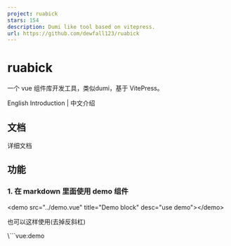 ```yaml
---
project: ruabick
stars: 154
description: Dumi like tool based on vitepress.
url: https://github.com/dewfall123/ruabick
---
```


ruabick
=======

一个 vue 组件库开发工具，类似dumi，基于 VitePress。

English Introduction | 中文介绍

文档
--

详细文档

功能
--

### 1\. 在 markdown 里面使用 demo 组件

<demo src\="../demo.vue" title\="Demo block" desc\="use demo"\></demo\>

也可以这样使用(去掉反斜杠)

\\\`\`\`vue:demo
<script lang\="ts" setup\>
  const number \= 1;
</script\>

<template\>
  <span\>The number is {{number}}</span\>
</template\>
\\\`\`\`

渲染效果

### 2\. 自动生成 API 文档

在 markdown 里面使用`<API>`组件，只需要传入文件路径，自动生成文档。

> 基于`vue-docgen-api`项目, 参考了很多arco-design-vue的代码。

<API src\="./demo.vue" lang\="zh"\></API\>

查看效果

对于 ts 文件，暂时只支持生成 ts 文件里面 interface 文档，而且必须要有 jsDoc 格式的注释。

<API src\="./demo.ts" lang\="zh"\></API\>

### 3\. 文件映射

一般来说，我们使用 VitePress 会单独建一个`docs`目录，把文档集中放在此目录下。但是`Demo`文件放在`docs`目录下面会让`组件源码`和`demo.vue`隔得太远，放到一起更为合理。

所以`ruabick`能把 markdown 写在`src`目录下 main，通过 formatter 指定映射路径，把改文件映射到`docs`目录下面。

更多说明

// src/dir/demo-introduction.md

\---

mapping:
path: /demo

\---

开始使用
----

> 提供了脚手架创建新项目。实际上也可以基于 VirePress 安装`ruabick/*`的一些插件来使用，但是较为繁琐，不推荐。

pnpm create @ruabick/vlib

Packages
--------

> `ruabick`是一个 monorepo 库，包含的一些插件也可以单独使用。

-   @ruabick/md-demo-plugins
-   vitepress-demo-block
-   vite-plugin-gen-api-doc

License
-------

MIT
